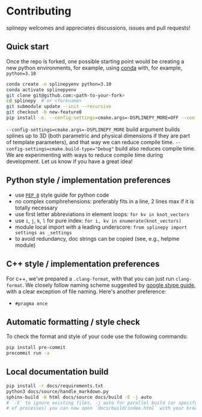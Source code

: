 # Contributing
splinepy welcomes and appreciates discussions, issues and pull requests!

## Quick start
Once the repo is forked, one possible starting point would be creating a new python environments, for example, using [conda](https://docs.conda.io/en/latest/miniconda.html) with, for example, `python=3.10`
```bash
conda create -n splinepyenv python=3.10
conda activate splinepyenv
git clone git@github.com:<path-to-your-fork>
cd splinepy  # or <forkname>
git submodule update --init --recursive
git checkout -b new-feature0
pip install -e. --config-settings=cmake.args=-DSPLINEPY_MORE=OFF --config-settings=cmake.build-type="Debug"
```
`--config-settings=cmake.args=-DSPLINEPY_MORE` build argument builds splines up to 3D (both parametric and physical dimensions if they are part of template parameters), and that way we can reduce compile time. `--config-settings=cmake.build-type="Debug"` build also reduces compile time. We are experimenting with ways to reduce compile time during development. Let us know if you have a great idea!

## Python style / implementation preferences
- use [`PEP 8`](https://peps.python.org/pep-0008/) style guide for python code
- no complex comphrehensions: preferably fits in a line, 2 lines max if it is totally necessary
- use first letter abbreviations in element loops:  `for kv in knot_vectors`
- use `i`, `j`, `k`, `l` for pure index: `for i, kv in enumerate(knot_vectors)`
- module local import with a leading underscore: `from splinepy import settings as _settings`
- to avoid redundancy, doc strings can be copied (see, e.g., helpme module)

## C++ style / implementation preferences
For c++, we've prepared a `.clang-format`, with that you can just run `clang-format`. We closely follow naming scheme suggested by [google stype guide](https://google.github.io/styleguide/cppguide.html#Naming), with a clear exception of file naming.
Here's another preference:
- `#pragma once`

## Automatic formatting / style check
To check the format and style of your code use the following commands:
```bash
pip install pre-commit
precommit run -a
```

## Local documentation build
```bash
pip install -r docs/requirements.txt
python3 docs/source/handle_markdown.py
sphinx-build -b html docs/source docs/build -E -j auto
# `-E` to ignore existing files, -j auto for parallel build (or specify number
# of processes) you can now open `docs/build/index.html` with your browser
```
